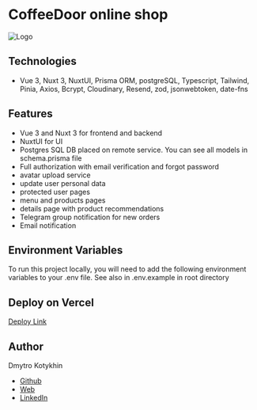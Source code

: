 # CoffeeDoor online shop

![Logo](https://coffeedoor-next14-sql.vercel.app/logo_700x191.webp)

## Technologies

-   Vue 3, Nuxt 3, NuxtUI, Prisma ORM, postgreSQL, Typescript, Tailwind, Pinia, Axios, Bcrypt, Cloudinary, Resend, zod, jsonwebtoken, date-fns 

## Features
- Vue 3 and Nuxt 3 for frontend and backend
- NuxtUI for UI
- Postgres SQL DB placed on remote service. You can see all models in schema.prisma file
- Full authorization with email verification and forgot password
- avatar upload service
- update user personal data
- protected user pages
- menu and products pages
- details page with product recommendations
- Telegram group notification for new orders
- Email notification

## Environment Variables

To run this project locally, you will need to add the following environment variables to your .env file. See also in .env.example in root directory

## Deploy on Vercel

[Deploy Link](https://coffeedoor-nuxt.vercel.app)

## Author

Dmytro Kotykhin
-   [Github](https://github.com/DKotykhin)
-   [Web](https://dmytro-kotykhin.space)
-   [LinkedIn](https://www.linkedin.com/in/dmytro-kotykhin-4683151b)
